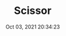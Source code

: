 ---
id: 97
title: Scissor 
file-slug: scissor
date: Oct 03, 2021 20:34:23
feature: false
category: icons
angle: dynamic
clay: https://3dicons.sgp1.cdn.digitaloceanspaces.com/v1/dynamic/clay/scissor-dynamic-clay.png
gradient: https://3dicons.sgp1.cdn.digitaloceanspaces.com/v1/dynamic/gradient/scissor-dynamic-gradient.png
color: https://3dicons.sgp1.cdn.digitaloceanspaces.com/v1/dynamic/color/scissor-dynamic-color.png
premium: https://3dicons.sgp1.cdn.digitaloceanspaces.com/v1/dynamic/premium/scissor-dynamic-premium.png
---